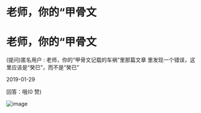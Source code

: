 # 老师，你的“甲骨文

# 老师，你的“甲骨文

(提问)匿名用户 : 老师，你的“甲骨文记载的车祸”里那篇文章 里发现一个错误，这里应该是“癸巳”，而不是“癸已”

2019-01-29

回答：哦(0 赞)

![image](img/Image_0641.png)